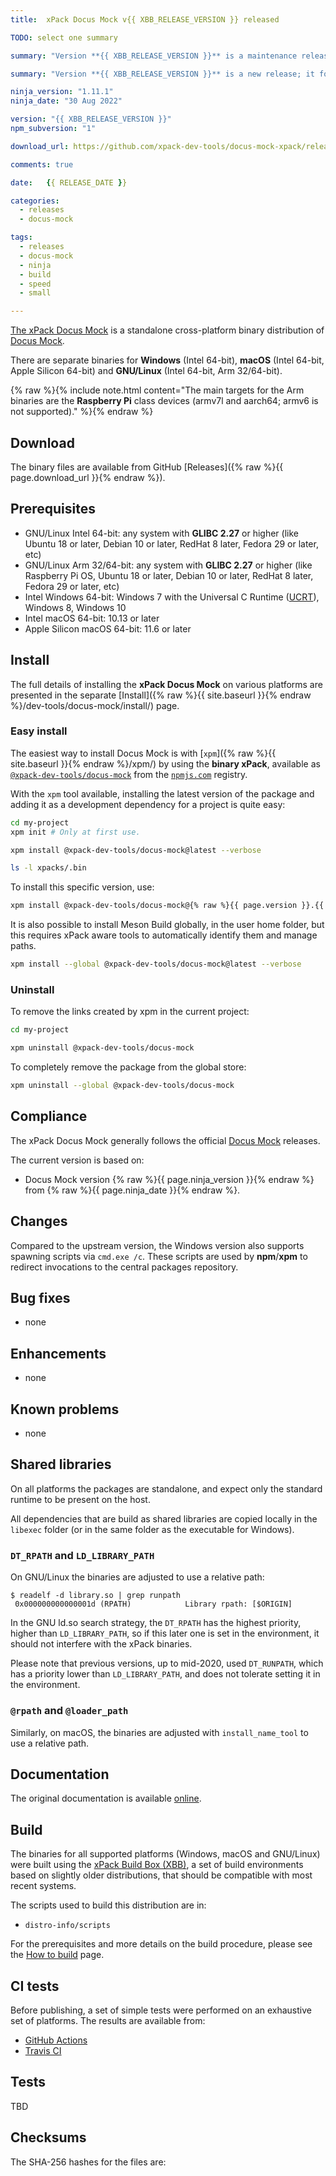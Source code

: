 ```yaml
---
title:  xPack Docus Mock v{{ XBB_RELEASE_VERSION }} released

TODO: select one summary

summary: "Version **{{ XBB_RELEASE_VERSION }}** is a maintenance release; it fixes <...>."

summary: "Version **{{ XBB_RELEASE_VERSION }}** is a new release; it follows the upstream release."

ninja_version: "1.11.1"
ninja_date: "30 Aug 2022"

version: "{{ XBB_RELEASE_VERSION }}"
npm_subversion: "1"

download_url: https://github.com/xpack-dev-tools/docus-mock-xpack/releases/tag/v{{ XBB_RELEASE_VERSION }}/

comments: true

date:   {{ RELEASE_DATE }}

categories:
  - releases
  - docus-mock

tags:
  - releases
  - docus-mock
  - ninja
  - build
  - speed
  - small

---
```


[The xPack Docus Mock](https://xpack.github.io/docus-mock/)
is a standalone cross-platform binary distribution of
[Docus Mock](https://docus-mock.org).

There are separate binaries for **Windows** (Intel 64-bit),
**macOS** (Intel 64-bit, Apple Silicon 64-bit)
and **GNU/Linux** (Intel 64-bit, Arm 32/64-bit).

{% raw %}{% include note.html content="The main targets for the Arm binaries
are the **Raspberry Pi** class devices (armv7l and aarch64;
armv6 is not supported)." %}{% endraw %}

## Download

The binary files are available from GitHub [Releases]({% raw %}{{ page.download_url }}{% endraw %}).

## Prerequisites

- GNU/Linux Intel 64-bit: any system with **GLIBC 2.27** or higher
  (like Ubuntu 18 or later, Debian 10 or later, RedHat 8 later,
  Fedora 29 or later, etc)
- GNU/Linux Arm 32/64-bit: any system with **GLIBC 2.27** or higher
  (like Raspberry Pi OS, Ubuntu 18 or later, Debian 10 or later, RedHat 8 later,
  Fedora 29 or later, etc)
- Intel Windows 64-bit: Windows 7 with the Universal C Runtime
  ([UCRT](https://support.microsoft.com/en-us/topic/update-for-universal-c-runtime-in-windows-c0514201-7fe6-95a3-b0a5-287930f3560c)),
  Windows 8, Windows 10
- Intel macOS 64-bit: 10.13 or later
- Apple Silicon macOS 64-bit: 11.6 or later

## Install

The full details of installing the **xPack Docus Mock** on various platforms
are presented in the separate
[Install]({% raw %}{{ site.baseurl }}{% endraw %}/dev-tools/docus-mock/install/) page.

### Easy install

The easiest way to install Docus Mock is with
[`xpm`]({% raw %}{{ site.baseurl }}{% endraw %}/xpm/)
by using the **binary xPack**, available as
[`@xpack-dev-tools/docus-mock`](https://www.npmjs.com/package/@xpack-dev-tools/docus-mock)
from the [`npmjs.com`](https://www.npmjs.com) registry.

With the `xpm` tool available, installing
the latest version of the package and adding it as
a development dependency for a project is quite easy:

```sh
cd my-project
xpm init # Only at first use.

xpm install @xpack-dev-tools/docus-mock@latest --verbose

ls -l xpacks/.bin
```

To install this specific version, use:

```sh
xpm install @xpack-dev-tools/docus-mock@{% raw %}{{ page.version }}.{{ page.npm_subversion }}{% endraw %} --verbose
```

It is also possible to install Meson Build globally, in the user home folder,
but this requires xPack aware tools to automatically identify them and
manage paths.

```sh
xpm install --global @xpack-dev-tools/docus-mock@latest --verbose
```

### Uninstall

To remove the links created by xpm in the current project:

```sh
cd my-project

xpm uninstall @xpack-dev-tools/docus-mock
```

To completely remove the package from the global store:

```sh
xpm uninstall --global @xpack-dev-tools/docus-mock
```

## Compliance

The xPack Docus Mock generally follows the official
[Docus Mock](https://docus-mock.org) releases.

The current version is based on:

- Docus Mock version {% raw %}{{ page.ninja_version }}{% endraw %}
from {% raw %}{{ page.ninja_date }}{% endraw %}.

## Changes

Compared to the upstream version, the Windows version also supports
spawning scripts via `cmd.exe /c`. These scripts are used by **npm**/**xpm**
to redirect invocations to the central packages repository.

## Bug fixes

- none

## Enhancements

- none

## Known problems

- none

## Shared libraries

On all platforms the packages are standalone, and expect only the standard
runtime to be present on the host.

All dependencies that are build as shared libraries are copied locally
in the `libexec` folder (or in the same folder as the executable for Windows).

### `DT_RPATH` and `LD_LIBRARY_PATH`

On GNU/Linux the binaries are adjusted to use a relative path:

```console
$ readelf -d library.so | grep runpath
 0x000000000000001d (RPATH)            Library rpath: [$ORIGIN]
```

In the GNU ld.so search strategy, the `DT_RPATH` has
the highest priority, higher than `LD_LIBRARY_PATH`, so if this later one
is set in the environment, it should not interfere with the xPack binaries.

Please note that previous versions, up to mid-2020, used `DT_RUNPATH`, which
has a priority lower than `LD_LIBRARY_PATH`, and does not tolerate setting
it in the environment.

### `@rpath` and `@loader_path`

Similarly, on macOS, the binaries are adjusted with `install_name_tool` to use a
relative path.

## Documentation

The original documentation is available
[online](https://docus-mock.org/manual.html).

## Build

The binaries for all supported platforms
(Windows, macOS and GNU/Linux) were built using the
[xPack Build Box (XBB)](https://xpack.github.io/xbb/), a set
of build environments based on slightly older distributions, that should be
compatible with most recent systems.

The scripts used to build this distribution are in:

- `distro-info/scripts`

For the prerequisites and more details on the build procedure, please see the
[How to build](https://github.com/xpack-dev-tools/docus-mock-xpack/blob/xpack/README-BUILD.md) page.

## CI tests

Before publishing, a set of simple tests were performed on an exhaustive
set of platforms. The results are available from:

- [GitHub Actions](https://github.com/xpack-dev-tools/docus-mock-xpack/actions/)
- [Travis CI](https://app.travis-ci.com/github/xpack-dev-tools/docus-mock-xpack/builds/)

## Tests

TBD

## Checksums

The SHA-256 hashes for the files are:
